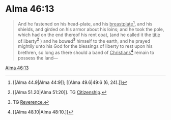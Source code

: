 # Alma 46:13

> And he fastened on his head-plate, and his <u>breastplate</u>[^a], and his shields, and girded on his armor about his loins; and he took the pole, which had on the end thereof his rent coat, (and he called it the <u>title of liberty</u>[^b] ) and he <u>bowed</u>[^c] himself to the earth, and he prayed mightily unto his God for the blessings of liberty to rest upon his brethren, so long as there should a band of <u>Christians</u>[^d] remain to possess the land—

[Alma 46:13](https://www.churchofjesuschrist.org/study/scriptures/bofm/alma/46?lang=eng&id=p13#p13)


[^a]: [[Alma 44.9|Alma 44:9]]; [[Alma 49.6|49:6 (6, 24).]]
[^b]: [[Alma 51.20|Alma 51:20]]. TG [Citizenship](https://www.churchofjesuschrist.org/study/scriptures/tg/citizenship?lang=eng).
[^c]: TG [Reverence.](https://www.churchofjesuschrist.org/study/scriptures/tg/reverence?lang=eng)
[^d]: [[Alma 48.10|Alma 48:10.]]
